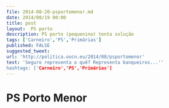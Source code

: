 ```yaml
---
file: 2014-08-20-psportomenor.md
date: 2014/08/19 00:00
title: post
layout:  PS porto
description: PS porto (pequenino) tenta solução
tags: ['Carneiro','PS','Primárias']
published: FALSE
suggested_tweet:
url: 'http://politica.oocn.eu/2014/08/psportomenor'
text: 'Seguro representa o quê? Representa banqueiros...''
hashtags: ['Carneiro','PS','Primárias']
---
```


PS Porto Menor
===
